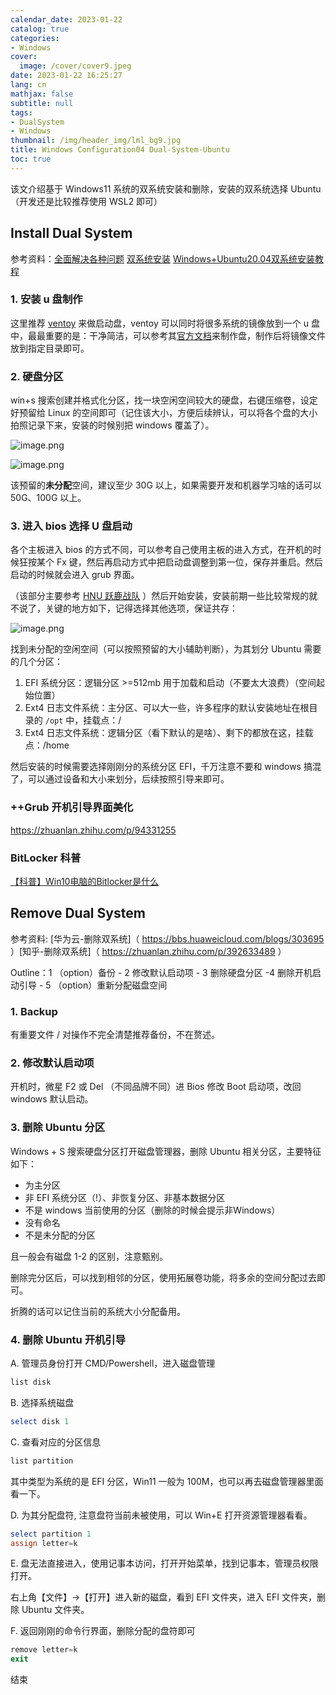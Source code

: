 ```yaml
---
calendar_date: 2023-01-22
catalog: true
categories:
- Windows
cover:
  image: /cover/cover9.jpeg
date: 2023-01-22 16:25:27
lang: cn
mathjax: false
subtitle: null
tags:
- DualSystem
- Windows
thumbnail: /img/header_img/lml_bg9.jpg
title: Windows Configuration04 Dual-System-Ubuntu
toc: true
---
```


该文介绍基于 Windows11 系统的双系统安装和删除，安装的双系统选择 Ubuntu（开发还是比较推荐使用 WSL2 即可）

## Install Dual System 

参考资料：[全面解决各种问题]( https://blog.csdn.net/NeoZng/article/details/122779035 ) [双系统安装](https://www.cnblogs.com/masbay/p/10745170.html) [Windows+Ubuntu20.04双系统安装教程](https://zhuanlan.zhihu.com/p/363640824)

### 1. 安装 u 盘制作

这里推荐 [ventoy](https://github.com/ventoy/Ventoy) 来做启动盘，ventoy 可以同时将很多系统的镜像放到一个 u 盘中，最最重要的是：干净简洁，可以参考其[官方文档](https://www.ventoy.net/cn/doc_start.html)来制作盘，制作后将镜像文件放到指定目录即可。

### 2. 硬盘分区

win+s 搜索创建并格式化分区，找一块空闲空间较大的硬盘，右键压缩卷，设定好预留给 Linux 的空间即可（记住该大小，方便后续辨认，可以将各个盘的大小拍照记录下来，安装的时候别把 windows 覆盖了）。

![image.png](https://picture-bed-001-1310572365.cos.ap-guangzhou.myqcloud.com/3070PC/20230323085002.png)

![image.png](https://picture-bed-001-1310572365.cos.ap-guangzhou.myqcloud.com/3070PC/20230323085239.png)

该预留的**未分配**空间，建议至少 30G 以上，如果需要开发和机器学习啥的话可以 50G、100G 以上。


### 3. 进入 bios 选择 U 盘启动

各个主板进入 bios 的方式不同，可以参考自己使用主板的进入方式，在开机的时候狂按某个 Fx 键，然后再启动方式中把启动盘调整到第一位，保存并重启。然后启动的时候就会进入 grub 界面。

（该部分主要参考 [HNU 跃鹿战队]( https://blog.csdn.net/NeoZng/article/details/122779035 ) ）然后开始安装，安装前期一些比较常规的就不说了，关键的地方如下，记得选择其他选项，保证共存：

![image.png](https://picture-bed-001-1310572365.cos.ap-guangzhou.myqcloud.com/3070PC/20230323090755.png)

找到未分配的空闲空间（可以按照预留的大小辅助判断），为其划分 Ubuntu 需要的几个分区：

1. EFI 系统分区：逻辑分区 >=512mb 用于加载和启动（不要太大浪费）（空间起始位置）
2. Ext4 日志文件系统：主分区、可以大一些，许多程序的默认安装地址在根目录的 `/opt` 中，挂载点：/
3. Ext4 日志文件系统：逻辑分区（看下默认的是啥）、剩下的都放在这，挂载点：/home

然后安装的时候需要选择刚刚分的系统分区 EFI，千万注意不要和 windows 搞混了，可以通过设备和大小来划分，后续按照引导来即可。

### ++Grub 开机引导界面美化

https://zhuanlan.zhihu.com/p/94331255

### BitLocker 科普

[【科普】Win10电脑的Bitlocker是什么](https://zhuanlan.zhihu.com/p/146450240)

## Remove Dual System 

参考资料:  [华为云-删除双系统]（ https://bbs.huaweicloud.com/blogs/303695 ）[知乎-删除双系统]（ https://zhuanlan.zhihu.com/p/392633489 ）

Outline：1 （option）备份 - 2 修改默认启动项 - 3 删除硬盘分区 -4 删除开机启动引导 - 5 （option）重新分配磁盘空间

### 1. Backup

有重要文件 / 对操作不完全清楚推荐备份，不在赘述。

### 2. 修改默认启动项

开机时，微星 F2 或 Del （不同品牌不同）进 Bios 修改 Boot 启动项，改回 windows 默认启动。

### 3. 删除 Ubuntu 分区

Windows + S 搜索硬盘分区打开磁盘管理器，删除 Ubuntu 相关分区，主要特征如下：

- 为主分区
- 非 EFI 系统分区（!）、非恢复分区、非基本数据分区
- 不是 windows 当前使用的分区（删除的时候会提示非Windows）
- 没有命名
- 不是未分配的分区

且一般会有磁盘 1-2 的区别，注意甄别。

删除完分区后，可以找到相邻的分区，使用拓展卷功能，将多余的空间分配过去即可。

折腾的话可以记住当前的系统大小分配备用。

### 4. 删除 Ubuntu 开机引导

A. 管理员身份打开 CMD/Powershell，进入磁盘管理

```powershell
list disk
```

B. 选择系统磁盘 

```powershell
select disk 1
```

C. 查看对应的分区信息

```powershell
list partition
```

其中类型为系统的是 EFI 分区，Win11 一般为 100M，也可以再去磁盘管理器里面看一下。

D. 为其分配盘符, 注意盘符当前未被使用，可以 Win+E 打开资源管理器看看。

```powershell
select partition 1
assign letter=k
```

E. 盘无法直接进入，使用记事本访问，打开开始菜单，找到记事本，管理员权限打开。

右上角【文件】->【打开】进入新的磁盘，看到 EFI 文件夹，进入 EFI 文件夹，删除 Ubuntu 文件夹。

F. 返回刚刚的命令行界面，删除分配的盘符即可

```powershell
remove letter=k
exit 
```

结束
